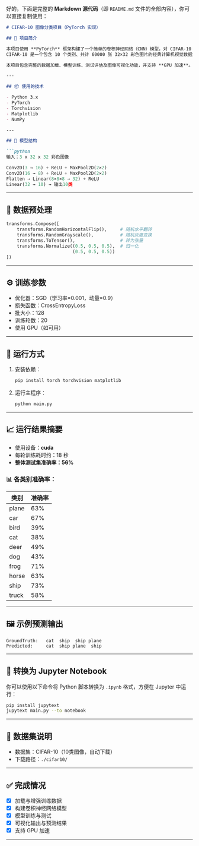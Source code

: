 好的，下面是完整的 **Markdown 源代码**（即 `README.md` 文件的全部内容），你可以直接复制使用：

````markdown
# CIFAR-10 图像分类项目（PyTorch 实现）

## 📌 项目简介

本项目使用 **PyTorch** 框架构建了一个简单的卷积神经网络（CNN）模型，对 CIFAR-10 图像进行分类。  
CIFAR-10 是一个包含 10 个类别、共计 60000 张 32×32 彩色图片的经典计算机视觉数据集。

本项目包含完整的数据加载、模型训练、测试评估及图像可视化功能，并支持 **GPU 加速**。

---

## 📦 使用的技术

- Python 3.x  
- PyTorch  
- Torchvision  
- Matplotlib  
- NumPy

---

## 🧠 模型结构

```python
输入：3 x 32 x 32 彩色图像

Conv2D(3 → 16) + ReLU + MaxPool2D(2×2)  
Conv2D(16 → 8) + ReLU + MaxPool2D(2×2)  
Flatten → Linear(8×8×8 → 32) + ReLU  
Linear(32 → 10) → 输出10类
````

---

## 🔧 数据预处理

```python
transforms.Compose([
    transforms.RandomHorizontalFlip(),     # 随机水平翻转
    transforms.RandomGrayscale(),          # 随机灰度变换
    transforms.ToTensor(),                 # 转为张量
    transforms.Normalize((0.5, 0.5, 0.5),  # 归一化
                         (0.5, 0.5, 0.5))
])
```

---

## ⚙️ 训练参数

* 优化器：SGD（学习率=0.001，动量=0.9）
* 损失函数：CrossEntropyLoss
* 批大小：128
* 训练轮数：20
* 使用 GPU（如可用）

---

## 🚀 运行方式

1. 安装依赖：

   ```bash
   pip install torch torchvision matplotlib
   ```

2. 运行主程序：

   ```bash
   python main.py
   ```

---

## 📈 运行结果摘要

* 使用设备：**cuda**
* 每轮训练耗时约：18 秒
* **整体测试集准确率：56%**

### 📊 各类别准确率：

| 类别    | 准确率 |
| ----- | --- |
| plane | 63% |
| car   | 67% |
| bird  | 39% |
| cat   | 38% |
| deer  | 49% |
| dog   | 43% |
| frog  | 71% |
| horse | 63% |
| ship  | 73% |
| truck | 58% |

---

## 🖼️ 示例预测输出

```text
GroundTruth:   cat  ship  ship plane  
Predicted:     cat  ship plane  ship
```

---

## 🔄 转换为 Jupyter Notebook

你可以使用以下命令将 Python 脚本转换为 `.ipynb` 格式，方便在 Jupyter 中运行：

```bash
pip install jupytext
jupytext main.py --to notebook
```

---

## 📁 数据集说明

* 数据集：CIFAR-10（10类图像，自动下载）
* 下载路径：`./cifar10/`

---

## ✅ 完成情况

* [x] 加载与增强训练数据
* [x] 构建卷积神经网络模型
* [x] 模型训练与测试
* [x] 可视化输出与预测结果
* [x] 支持 GPU 加速

---



